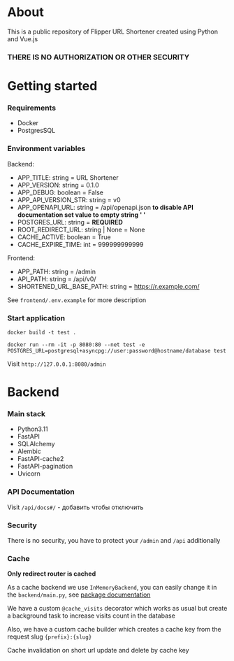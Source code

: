 # About
This is a public repository of Flipper URL Shortener created using Python and Vue.js

### **THERE IS NO AUTHORIZATION OR OTHER SECURITY**

# Getting started

### Requirements
- Docker
- PostgresSQL

### Environment variables
Backend:
- APP_TITLE: string = URL Shortener
- APP_VERSION: string = 0.1.0
- APP_DEBUG: boolean = False
- APP_API_VERSION_STR: string = v0
- APP_OPENAPI_URL: string = /api/openapi.json **to disable API documentation set value to empty string \' \'**
- POSTGRES_URL: string = **REQUIRED**
- ROOT_REDIRECT_URL: string | None = None
- CACHE_ACTIVE: boolean = True
- CACHE_EXPIRE_TIME: int = 999999999999

Frontend:
- APP_PATH: string = /admin
- API_PATH: string = /api/v0/
- SHORTENED_URL_BASE_PATH: string = https://r.example.com/

See `frontend/.env.example` for more description

### Start application
```
docker build -t test .
```

```
docker run --rm -it -p 8080:80 --net test -e POSTGRES_URL=postgresql+asyncpg://user:password@hostname/database test
```

Visit `http://127.0.0.1:8080/admin`

# Backend

### Main stack
- Python3.11
- FastAPI
- SQLAlchemy
- Alembic
- FastAPI-cache2
- FastAPI-pagination
- Uvicorn

### API Documentation
Visit `/api/docs#/` - добавить чтобы отключить

### Security
There is no security, you have to protect your `/admin` and `/api` additionally

### Cache
**Only redirect router is cached**

As a cache backend we use `InMemoryBackend`, you can easily change it in the `backend/main.py`, see [package documentation](https://github.com/long2ice/fastapi-cache)

We have a custom `@cache_visits` decorator which works as usual but create a background task to increase visits count in the database

Also, we have a custom cache builder which creates a cache key from the request slug `{prefix}:{slug}`

Cache invalidation on short url update and delete by cache key
